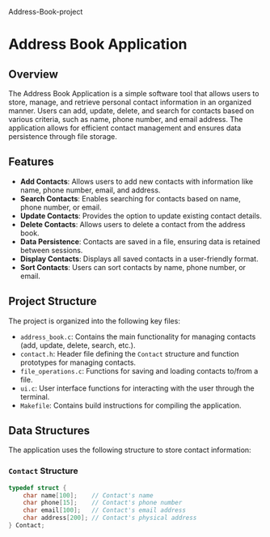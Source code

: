 Address-Book-project
# Address Book Application

## Overview

The Address Book Application is a simple software tool that allows users to store, manage, and retrieve personal contact information in an organized manner. Users can add, update, delete, and search for contacts based on various criteria, such as name, phone number, and email address. The application allows for efficient contact management and ensures data persistence through file storage.

## Features

- **Add Contacts**: Allows users to add new contacts with information like name, phone number, email, and address.
- **Search Contacts**: Enables searching for contacts based on name, phone number, or email.
- **Update Contacts**: Provides the option to update existing contact details.
- **Delete Contacts**: Allows users to delete a contact from the address book.
- **Data Persistence**: Contacts are saved in a file, ensuring data is retained between sessions.
- **Display Contacts**: Displays all saved contacts in a user-friendly format.
- **Sort Contacts**: Users can sort contacts by name, phone number, or email.

## Project Structure

The project is organized into the following key files:

- `address_book.c`: Contains the main functionality for managing contacts (add, update, delete, search, etc.).
- `contact.h`: Header file defining the `Contact` structure and function prototypes for managing contacts.
- `file_operations.c`: Functions for saving and loading contacts to/from a file.
- `ui.c`: User interface functions for interacting with the user through the terminal.
- `Makefile`: Contains build instructions for compiling the application.
  
## Data Structures

The application uses the following structure to store contact information:

### `Contact` Structure

```c
typedef struct {
    char name[100];    // Contact's name
    char phone[15];    // Contact's phone number
    char email[100];   // Contact's email address
    char address[200]; // Contact's physical address
} Contact;
